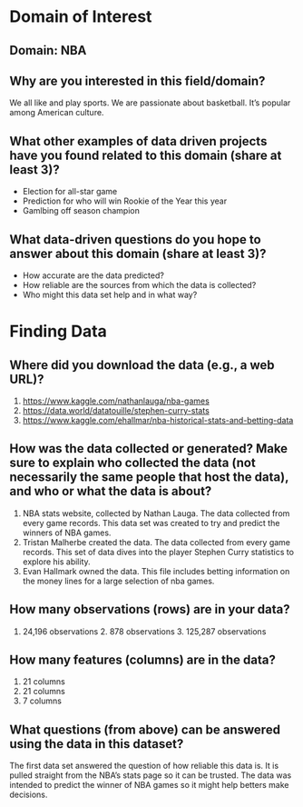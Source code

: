 # Domain of Interest

## Domain: NBA
## Why are you interested in this field/domain?
  We all like and play sports. We are passionate about basketball. It’s popular among American culture.
  
## What other examples of data driven projects have you found related to this domain (share at least 3)?
  * Election for all-star game
  * Prediction for who will win Rookie of the Year this year
  * Gamlbing off season champion
  
## What data-driven questions do you hope to answer about this domain (share at least 3)?
  * How accurate are the data predicted?
  * How reliable are the sources from which the data is collected?
  * Who might this data set help and in what way?
  
# Finding Data
## Where did you download the data (e.g., a web URL)?
  1. https://www.kaggle.com/nathanlauga/nba-games
  2. https://data.world/datatouille/stephen-curry-stats
  3. https://www.kaggle.com/ehallmar/nba-historical-stats-and-betting-data
  
## How was the data collected or generated? Make sure to explain who collected the data (not necessarily the same people that host the data), and who or what the data is about?
  1. NBA stats website, collected by Nathan Lauga. The data collected from every game records. This data set was created to try and predict the winners of NBA games.
  2. Tristan Malherbe created the data. The data collected from every game records. This set of data dives into the player Stephen Curry statistics to explore his ability.
  3. Evan Hallmark owned the data. This file includes betting information on the money lines for a large selection of nba games.
  
## How many observations (rows) are in your data?
  1. 24,196 observations
	2. 878 observations
	3. 125,287 observations
	
## How many features (columns) are in the data?
  1. 21 columns
  2. 21 columns
  3. 7 columns
  
## What questions (from above) can be answered using the data in this dataset?
The first data set answered the question of how reliable this data is. It is pulled straight from the NBA’s    stats page so it can be trusted. The data was intended to predict the winner of NBA games so it might help     betters make decisions.
